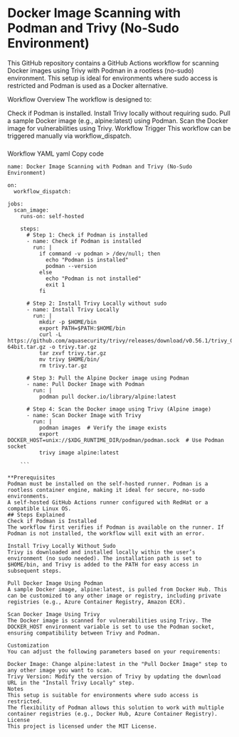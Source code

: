 # Docker Image Scanning with Podman and Trivy (No-Sudo Environment)

This GitHub repository contains a GitHub Actions workflow for scanning Docker images using Trivy with Podman in a rootless (no-sudo) environment. This setup is ideal for environments where sudo access is restricted and Podman is used as a Docker alternative.

Workflow Overview
The workflow is designed to:

Check if Podman is installed.
Install Trivy locally without requiring sudo.
Pull a sample Docker image (e.g., alpine:latest) using Podman.
Scan the Docker image for vulnerabilities using Trivy.
Workflow Trigger
This workflow can be triggered manually via workflow_dispatch.
#####
Workflow YAML
yaml
Copy code
```
name: Docker Image Scanning with Podman and Trivy (No-Sudo Environment)

on:
  workflow_dispatch:

jobs:
  scan_image:
    runs-on: self-hosted

    steps:
      # Step 1: Check if Podman is installed
      - name: Check if Podman is installed
        run: |
          if command -v podman > /dev/null; then
            echo "Podman is installed"
            podman --version
          else
            echo "Podman is not installed"
            exit 1
          fi

      # Step 2: Install Trivy Locally without sudo
      - name: Install Trivy Locally
        run: |
          mkdir -p $HOME/bin
          export PATH=$PATH:$HOME/bin
          curl -L https://github.com/aquasecurity/trivy/releases/download/v0.56.1/trivy_0.56.1_Linux-64bit.tar.gz -o trivy.tar.gz
          tar zxvf trivy.tar.gz
          mv trivy $HOME/bin/
          rm trivy.tar.gz

      # Step 3: Pull the Alpine Docker image using Podman
      - name: Pull Docker Image with Podman
        run: |
          podman pull docker.io/library/alpine:latest

      # Step 4: Scan the Docker image using Trivy (Alpine image)
      - name: Scan Docker Image with Trivy
        run: |
          podman images  # Verify the image exists
          export DOCKER_HOST=unix://$XDG_RUNTIME_DIR/podman/podman.sock  # Use Podman socket
          trivy image alpine:latest

    ```

**Prerequisites
Podman must be installed on the self-hosted runner. Podman is a rootless container engine, making it ideal for secure, no-sudo environments.
A self-hosted GitHub Actions runner configured with RedHat or a compatible Linux OS.
## Steps Explained
Check if Podman is Installed
The workflow first verifies if Podman is available on the runner. If Podman is not installed, the workflow will exit with an error.

Install Trivy Locally Without Sudo
Trivy is downloaded and installed locally within the user’s environment (no sudo needed). The installation path is set to $HOME/bin, and Trivy is added to the PATH for easy access in subsequent steps.

Pull Docker Image Using Podman
A sample Docker image, alpine:latest, is pulled from Docker Hub. This can be customized to any other image or registry, including private registries (e.g., Azure Container Registry, Amazon ECR).

Scan Docker Image Using Trivy
The Docker image is scanned for vulnerabilities using Trivy. The DOCKER_HOST environment variable is set to use the Podman socket, ensuring compatibility between Trivy and Podman.

Customization
You can adjust the following parameters based on your requirements:

Docker Image: Change alpine:latest in the "Pull Docker Image" step to any other image you want to scan.
Trivy Version: Modify the version of Trivy by updating the download URL in the "Install Trivy Locally" step.
Notes
This setup is suitable for environments where sudo access is restricted.
The flexibility of Podman allows this solution to work with multiple container registries (e.g., Docker Hub, Azure Container Registry).
License
This project is licensed under the MIT License.
